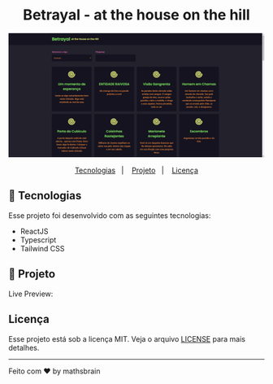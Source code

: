 <h1 align="center">
  Betrayal - at the house on the hill
</h1>

![betrayal](./src/assets/betrayal.png)

<p align="center">
  <a href="#-tecnologias">Tecnologias</a>&nbsp;&nbsp;&nbsp;|&nbsp;&nbsp;&nbsp;
  <a href="#-projeto">Projeto</a>&nbsp;&nbsp;&nbsp;|&nbsp;&nbsp;&nbsp;
  <a href="#-licença">Licença</a>
</p>

## 🚀 Tecnologias

Esse projeto foi desenvolvido com as seguintes tecnologias:

- ReactJS
- Typescript
- Tailwind CSS

## 🚧 Projeto

Live Preview:

<!-- ## 🎨 Inspiração:

Figma: https://www.figma.com/file/lz9lLpFHMxHm2odnwM3R0z/gpt3 -->

## Licença

Esse projeto está sob a licença MIT. Veja o arquivo [LICENSE](LICENSE) para mais detalhes.

---

Feito com ♥ by mathsbrain
